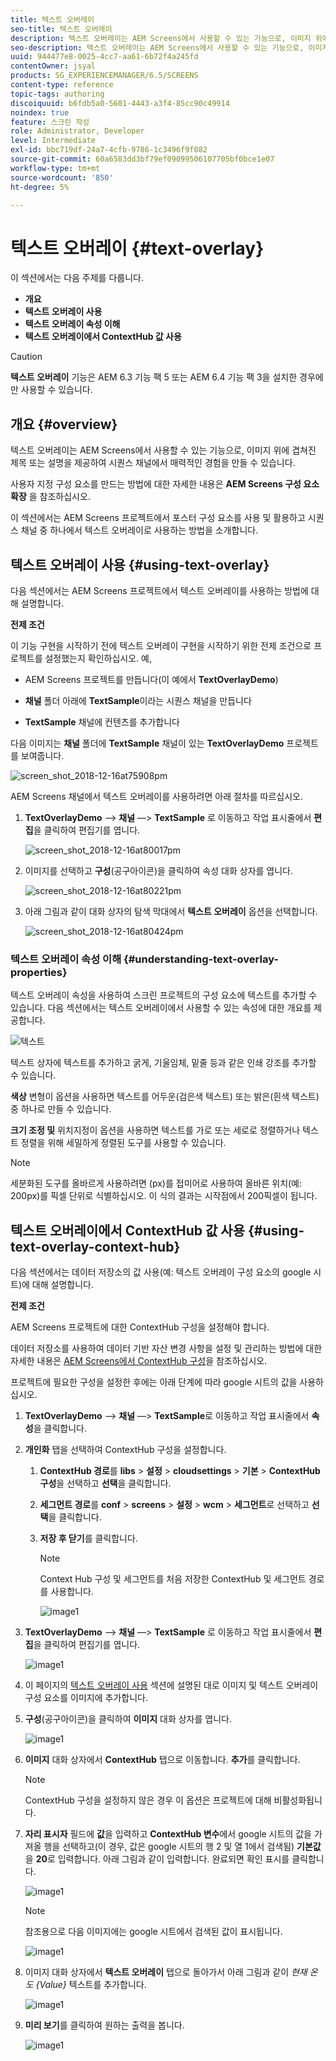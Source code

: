```yaml
---
title: 텍스트 오버레이
seo-title: 텍스트 오버레이
description: 텍스트 오버레이는 AEM Screens에서 사용할 수 있는 기능으로, 이미지 위에 겹쳐진 제목 또는 설명을 제공하여 시퀀스 채널에서 매력적인 경험을 만들 수 있습니다. 자세한 내용은 이 페이지를 참조하십시오.
seo-description: 텍스트 오버레이는 AEM Screens에서 사용할 수 있는 기능으로, 이미지 위에 겹쳐진 제목 또는 설명을 제공하여 시퀀스 채널에서 매력적인 경험을 만들 수 있습니다. 자세한 내용은 이 페이지를 참조하십시오.
uuid: 944477e8-0025-4cc7-aa61-6b72f4a245fd
contentOwner: jsyal
products: SG_EXPERIENCEMANAGER/6.5/SCREENS
content-type: reference
topic-tags: authoring
discoiquuid: b6fdb5a0-5601-4443-a3f4-85cc90c49914
noindex: true
feature: 스크린 작성
role: Administrator, Developer
level: Intermediate
exl-id: bbc719df-24a7-4cfb-9786-1c3496f9f082
source-git-commit: 60a6583dd3bf79ef09099506107705bf0bce1e07
workflow-type: tm+mt
source-wordcount: '850'
ht-degree: 5%

---
```


# 텍스트 오버레이 {#text-overlay}

이 섹션에서는 다음 주제를 다룹니다.

* **개요**
* **텍스트 오버레이 사용**
* **텍스트 오버레이 속성 이해**
* **텍스트 오버레이에서 ContextHub 값 사용**

>[!CAUTION]
>
>**텍스트 오버레이** 기능은 AEM 6.3 기능 팩 5 또는 AEM 6.4 기능 팩 3을 설치한 경우에만 사용할 수 있습니다.

## 개요 {#overview}

텍스트 오버레이는 AEM Screens에서 사용할 수 있는 기능으로, 이미지 위에 겹쳐진 제목 또는 설명을 제공하여 시퀀스 채널에서 매력적인 경험을 만들 수 있습니다.

사용자 지정 구성 요소를 만드는 방법에 대한 자세한 내용은 **AEM Screens 구성 요소 확장** 을 참조하십시오.

이 섹션에서는 AEM Screens 프로젝트에서 포스터 구성 요소를 사용 및 활용하고 시퀀스 채널 중 하나에서 텍스트 오버레이로 사용하는 방법을 소개합니다.

## 텍스트 오버레이 사용 {#using-text-overlay}

다음 섹션에서는 AEM Screens 프로젝트에서 텍스트 오버레이를 사용하는 방법에 대해 설명합니다.

**전제 조건**

이 기능 구현을 시작하기 전에 텍스트 오버레이 구현을 시작하기 위한 전제 조건으로 프로젝트를 설정했는지 확인하십시오. 예,

* AEM Screens 프로젝트를 만듭니다(이 예에서 **TextOverlayDemo**)

* **채널** 폴더 아래에 **TextSample**&#x200B;이라는 시퀀스 채널을 만듭니다

* **TextSample** 채널에 컨텐츠를 추가합니다

다음 이미지는 **채널** 폴더에 **TextSample** 채널이 있는 **TextOverlayDemo** 프로젝트를 보여줍니다.

![screen_shot_2018-12-16at75908pm](assets/screen_shot_2018-12-16at75908pm.png)

AEM Screens 채널에서 텍스트 오버레이를 사용하려면 아래 절차를 따르십시오.

1. **TextOverlayDemo** —> **채널** —> **TextSample** 로 이동하고 작업 표시줄에서 **편집**&#x200B;을 클릭하여 편집기를 엽니다.

   ![screen_shot_2018-12-16at80017pm](assets/screen_shot_2018-12-16at80017pm.png)

1. 이미지를 선택하고 **구성**(공구아이콘)을 클릭하여 속성 대화 상자를 엽니다.

   ![screen_shot_2018-12-16at80221pm](assets/screen_shot_2018-12-16at80221pm.png)

1. 아래 그림과 같이 대화 상자의 탐색 막대에서 **텍스트 오버레이** 옵션을 선택합니다.

   ![screen_shot_2018-12-16at80424pm](assets/screen_shot_2018-12-16at80424pm.png)

### 텍스트 오버레이 속성 이해 {#understanding-text-overlay-properties}

텍스트 오버레이 속성을 사용하여 스크린 프로젝트의 구성 요소에 텍스트를 추가할 수 있습니다. 다음 섹션에서는 텍스트 오버레이에서 사용할 수 있는 속성에 대한 개요를 제공합니다.

![텍스트](assets/text.gif)

텍스트 상자에 텍스트를 추가하고 굵게, 기울임체, 밑줄 등과 같은 인쇄 강조를 추가할 수 있습니다.

**색상** 변형이 옵션을 사용하면 텍스트를 어두운(검은색 텍스트) 또는 밝은(흰색 텍스트) 중 하나로 만들 수 있습니다.

**크기 조정 및** 위치지정이 옵션을 사용하면 텍스트를 가로 또는 세로로 정렬하거나 텍스트 정렬을 위해 세밀하게 정렬된 도구를 사용할 수 있습니다.

>[!NOTE]
>
>세분화된 도구를 올바르게 사용하려면 (px)를 접미어로 사용하여 올바른 위치(예: 200px)를 픽셀 단위로 식별하십시오. 이 식의 결과는 시작점에서 200픽셀이 됩니다.

## 텍스트 오버레이에서 ContextHub 값 사용 {#using-text-overlay-context-hub}

다음 섹션에서는 데이터 저장소의 값 사용(예: 텍스트 오버레이 구성 요소의 google 시트)에 대해 설명합니다.

**전제 조건**

AEM Screens 프로젝트에 대한 ContextHub 구성을 설정해야 합니다.

데이터 저장소를 사용하여 데이터 기반 자산 변경 사항을 설정 및 관리하는 방법에 대한 자세한 내용은 [AEM Screens에서 ContextHub 구성](https://docs.adobe.com/content/help/en/experience-manager-screens/user-guide/developing/configuring-context-hub.html)을 참조하십시오.

프로젝트에 필요한 구성을 설정한 후에는 아래 단계에 따라 google 시트의 값을 사용하십시오.

1. **TextOverlayDemo** —> **채널** —> **TextSample**&#x200B;로 이동하고 작업 표시줄에서 **속성**&#x200B;을 클릭합니다.

1. **개인화** 탭을 선택하여 ContextHub 구성을 설정합니다.

   1. **ContextHub 경로**&#x200B;를 **libs** > **설정** > **cloudsettings** > **기본** > **ContextHub 구성**&#x200B;을 선택하고 **선택**&#x200B;을 클릭합니다.

   1. **세그먼트 경로**&#x200B;를 **conf** > **screens** > **설정** > **wcm** > **세그먼트**&#x200B;로 선택하고 **선택**&#x200B;을 클릭합니다.

   1. **저장 후 닫기**&#x200B;를 클릭합니다.

      >[!NOTE]
      >
      >Context Hub 구성 및 세그먼트를 처음 저장한 ContextHub 및 세그먼트 경로를 사용합니다.

      ![image1](/help/user-guide/assets/text-overlay/text-overlay8.png)

1. **TextOverlayDemo** —> **채널** —> **TextSample** 로 이동하고 작업 표시줄에서 **편집**&#x200B;을 클릭하여 편집기를 엽니다.

   ![image1](/help/user-guide/assets/text-overlay/text-overlay1.png)

1. 이 페이지의 [텍스트 오버레이 사용](/help/user-guide/text-overlay.md#using-text-overlay) 섹션에 설명된 대로 이미지 및 텍스트 오버레이 구성 요소를 이미지에 추가합니다.

1. **구성**(공구아이콘)을 클릭하여 **이미지** 대화 상자를 엽니다.

   ![image1](/help/user-guide/assets/text-overlay/text-overlay4.png)

1. **이미지** 대화 상자에서 **ContextHub** 탭으로 이동합니다. **추가**&#x200B;를 클릭합니다.

   >[!NOTE]
   >ContextHub 구성을 설정하지 않은 경우 이 옵션은 프로젝트에 대해 비활성화됩니다.

1. **자리 표시자** 필드에 **값**&#x200B;을 입력하고 **ContextHub 변수**&#x200B;에서 google 시트의 값을 가져올 행을 선택하고(이 경우, 값은 google 시트의 행 2 및 열 1에서 검색됨) **기본값**&#x200B;을 **20**&#x200B;로 입력합니다. 아래 그림과 같이 입력합니다. 완료되면 확인 표시를 클릭합니다.

   ![image1](/help/user-guide/assets/text-overlay/text-overlay5.png)

   >[!NOTE]
   >참조용으로 다음 이미지에는 google 시트에서 검색된 값이 표시됩니다.

   ![image1](/help/user-guide/assets/text-overlay/text-overlay6.png)

1. 이미지 대화 상자에서 **텍스트 오버레이** 탭으로 돌아가서 아래 그림과 같이 *현재 온도 {Value}* 텍스트를 추가합니다.

   ![image1](/help/user-guide/assets/text-overlay/text-overlay7.png)

1. **미리 보기**&#x200B;를 클릭하여 원하는 출력을 봅니다.

   ![image1](/help/user-guide/assets/text-overlay/text-overlay10.png)
